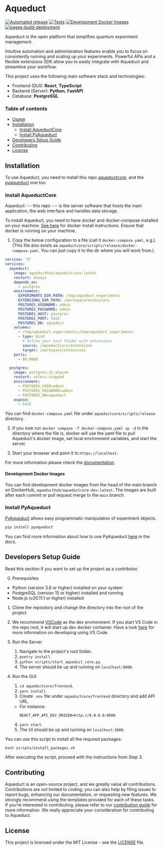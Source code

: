# Aqueduct

[![Automated release](https://github.com/AqueductHub/aqueductcore/actions/workflows/automated_release.yaml/badge.svg)](https://github.com/AqueductHub/aqueductcore/actions/workflows/automated_release.yaml)
[![Tests](https://github.com/AqueductHub/aqueductcore/actions/workflows/pull_request.yml/badge.svg)](https://github.com/AqueductHub/aqueductcore/actions/workflows/pull_request.yml)
[![Development Docker Images](https://github.com/AqueductHub/aqueductcore/actions/workflows/dev_docker_image.yaml/badge.svg)](https://github.com/AqueductHub/aqueductcore/actions/workflows/dev_docker_image.yaml)
[![pages-build-deployment](https://github.com/AqueductHub/aqueductcore/actions/workflows/pages/pages-build-deployment/badge.svg)](https://github.com/AqueductHub/aqueductcore/actions/workflows/pages/pages-build-deployment)

Aqueduct is the open platform that simplifies quantum experiment management.

Intuitive automation and administration features enable you to
focus on consistently running and scaling up your experiments.
Powerful APIs and a flexible extensions SDK allow you to easily
integrate with Aqueduct and streamline your workflow.

This project uses the following main software stack and technologies:

- Frontend (GUI): **React**, **TypeScript**
- Backend (Server): **Python**, **FastAPI**
- Database: **PostgreSQL**

### Table of contents

- [Usage](#usage)
- [Installation](#installation)
  - [Install AqueductCore](#Install-AqueductCore)
  - [Install PyAqueduct](#Install-PyAqueduct)
- [Developers Setup Guide](#developers-setup-guide)
- [Contributing](#contributing)
- [License](#license)

## Installation

To use Aqueduct, you need to install this repo
[aqueductcore](https://github.com/AqueductHub/aqueductcore),
and the
[pyaqueduct](https://github.com/AqueductHub/pyaqueduct) one too.

### Install AqueductCore

Aqueduct --- this repo --- is the server software that hosts the main application,
the web interface and handles data storage.

To install Aqueduct, you need to have docker and docker-compose installed on your machine.
[See here](https://docs.docker.com/compose/gettingstarted) for docker install instructions.
Ensure that docker is running on your machine.

1. Copy the below configuration to a file (call it `docker-compose.yaml`, e.g.).
   (This file also exists as `aqueductcore/scripts/release/docker-compose.yaml`.
   You can just copy it to the dir where you will work from.)

```yaml
version: "3"
services:
  aqueduct:
    image: aqueducthub/aqueductcore:latest
    restart: always
    depends_on:
      - postgres
    environment:
      EXPERIMENTS_DIR_PATH: /tmp/aqueduct_experiments
      EXTENSIONS_DIR_PATH: /workspace/extensions
      POSTGRES_USERNAME: admin
      POSTGRES_PASSWORD: admin
      POSTGRES_HOST: postgres
      POSTGRES_PORT: 5432
      POSTGRES_DB: aqueduct
    volumes:
      - /tmp/aqueduct_experiments:/tmp/aqueduct_experiments
      - type: bind
        # define your host folder with extensions
        source: /aqueductcore/extensions
        target: /workspace/extensions
    ports:
      - 80:8000

  postgres:
    image: postgres:15-alpine
    restart: unless-stopped
    environment:
      - POSTGRES_USER=admin
      - POSTGRES_PASSWORD=admin
      - POSTGRES_DB=aqueduct
    expose:
      - 5432
```

You can find `docker-compose.yaml` file under `aqueductcore/scripts/release` directory.

2. If you now run `docker compose -f docker-compose.yaml up -d` in the directory where the file is,
   docker will use the yaml file to pull Aqueduct's docker image, set local environment variables, and
   start the server.

3. Start your browser and point it to `https://localhost`.

For more information please check the [documentation](https://aqueducthub.github.io/aqueductcore/).

#### Development Docker Images

You can find development docker images from the head of the main branch on DockerHub, `aqueducthub/aqueductcore-dev:latest`. The images are built after each commit or pull request merge to the `main` branch.

### Install PyAqueduct

[PyAqueduct](https://github.com/AqueductHub/pyaqueduct) allows easy programmatic manipulation of experiment objects.

```bash
pip install pyaqueduct
```

You can find more information about how to use PyAqueduct [here](https://aqueducthub.github.io/pyaqueduct/) in the docs.

## Developers Setup Guide

Read this section if you want to set up the project as a contributor.

0. Prerequisites

- Python (version 3.8 or higher) installed on your system
- PostgreSQL (version 15 or higher) installed and running
- Node.js (v20.11.1 or higher) installed

1. Clone the repository and change the directory into the root of the project.
2. We recommend [VSCode](https://code.visualstudio.com) as the dev environment. If you start VS Code in the repo root, it will start up dev docker container. Have a look [here](https://code.visualstudio.com/docs/devcontainers/containers#_getting-started) for more information on developing using VS Code.
3. Run the Server

   1. Navigate to the project's root folder.
   2. `poetry install`.
   3. `python scripts/start_aqueduct_core.py`.
   4. The server should be up and running on `localhost:8000`.

4. Run the GUI
   1. `cd aqueductcore/frontend`.
   2. `yarn install`.
   3. Create `.env` file under `aqueductcore/frontend` directory and add API URL.
   - For instance:
     ```
     REACT_APP_API_DEV_ORIGIN=http://0.0.0.0:8000
     ```
   4. `yarn start`.
   5. The UI should be up and running on `localhost:3000`.

You can use this script to install all the required packages:

```bash
bash scripts/install_packages.sh
```

After executing the script, proceed with the instructions from Step 3.

## Contributing

Aqueduct is an open-source project, and we greatly value all contributions. Contributions are not limited to coding; you can also help by filing issues to report bugs, enhancing our documentation, or requesting new features. We strongly recommend using the templates provided for each of these tasks. If you’re interested in contributing, please refer to our [contribution guide](/CONTRIBUTING.md) for more information. We really appreciate your consideration for contributing to Aqueduct.

## License

This project is licensed under the MIT License - see the [LICENSE](/LICENSE) file.
